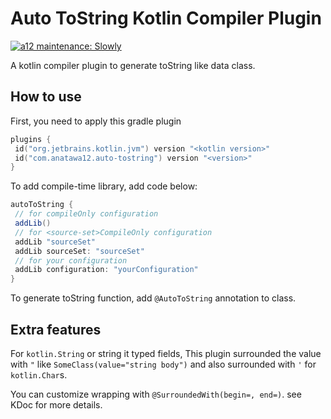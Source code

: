 Auto ToString Kotlin Compiler Plugin
====

[![a12 maintenance: Slowly](https://api.anatawa12.com/short/a12-slowly-svg)](https://api.anatawa12.com/short/a12-slowly-doc)
<!--[![Gradle Plugin Portal](https://img.shields.io/maven-metadata/v/https/plugins.gradle.org/m2/com/anatawa12/auto-visitor/com.anatawa12.auto-visitor.gradle.plugin/maven-metadata.xml.svg?colorB=007ec6&label=gradle&logo=gradle)](https://plugins.gradle.org/plugin/com.anatawa12.auto-visitor)-->

A kotlin compiler plugin to generate toString like data class.

## How to use

First, you need to apply this gradle plugin

```kotlin
plugins {
 id("org.jetbrains.kotlin.jvm") version "<kotlin version>"
 id("com.anatawa12.auto-tostring") version "<version>"
}
```

To add compile-time library, add code below:

```groovy
autoToString {
 // for compileOnly configuration
 addLib()
 // for <source-set>CompileOnly configuration
 addLib "sourceSet"
 addLib sourceSet: "sourceSet"
 // for your configuration
 addLib configuration: "yourConfiguration"
}
```

To generate toString function, add ``@AutoToString`` annotation to class.

## Extra features

For `kotlin.String` or string it typed fields, This plugin surrounded the value with `"`
like `SomeClass(value="string body")` and also surrounded with `'` for `kotlin.Char`s.

You can customize wrapping with `@SurroundedWith(begin=, end=)`. see KDoc for more details.
